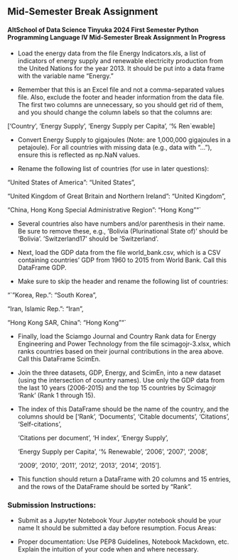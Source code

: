 ## Mid-Semester Break Assignment
#### AltSchool of Data Science Tinyuka 2024 First Semester Python Programming Language IV Mid-Semester Break Assignment In Progress 

- Load the energy data from the file Energy Indicators.xls, a list of indicators of energy supply and renewable electricity production from the United Nations for the year 2013. It should be put into a data frame with the variable name “Energy.”

- Remember that this is an Excel file and not a comma-separated values file. Also, exclude the footer and header information from the data file. The first two columns are unnecessary, so you should get rid of them, and you should change the column labels so that the columns are:

[‘Country’, ‘Energy Supply’, ‘Energy Supply per Capita’, ‘% Ren`ewable]

- Convert Energy Supply to gigajoules (Note: are 1,000,000 gigajoules in a petajoule). For all countries with missing data (e.g., data with “…”), ensure this is reflected as np.NaN values.

- Rename the following list of countries (for use in later questions):

“United States of America”: “United States”,

“United Kingdom of Great Britain and Northern Ireland”: “United Kingdom”,

“China, Hong Kong Special Administrative Region”: “Hong Kong”“`

- Several countries also have numbers and/or parenthesis in their name. Be sure to remove these, e.g., ’Bolivia (Plurinational State of)’ should be ’Bolivia’. ’Switzerland17’ should be ’Switzerland’.

- Next, load the GDP data from the file world_bank.csv, which is a CSV containing countries’ GDP from 1960 to 2015 from World Bank. Call this DataFrame GDP.

- Make sure to skip the header and rename the following list of countries:

“`”Korea, Rep.”: “South Korea”,

“Iran, Islamic Rep.”: “Iran”,

“Hong Kong SAR, China”: “Hong Kong”“`

- Finally, load the Sciamgo Journal and Country Rank data for Energy Engineering and Power Technology from the file scimagojr-3.xlsx, which ranks countries based on their journal contributions in the area above. Call this DataFrame ScimEn.

- Join the three datasets, GDP, Energy, and ScimEn, into a new dataset (using the intersection of country names). Use only the GDP data from the last 10 years (2006-2015) and the top 15 countries by Scimagojr ‘Rank’ (Rank 1 through 15).

- The index of this DataFrame should be the name of the country, and the columns should be [‘Rank’, ‘Documents’, ‘Citable documents’, ‘Citations’, ‘Self-citations’,

   ‘Citations per document’, ‘H index’, ‘Energy Supply’,

   ‘Energy Supply per Capita’, ‘% Renewable’, ‘2006’, ‘2007’, ‘2008’,

   ‘2009’, ‘2010’, ‘2011’, ‘2012’, ‘2013’, ‘2014’, ‘2015’].
- This function should return a DataFrame with 20 columns and 15 entries, and the rows of the DataFrame should be sorted by “Rank”.

### Submission Instructions:

- Submit as a Jupyter Notebook Your Jupyter notebook should be your name It should be submitted a day before resumption. Focus Areas:

- Proper documentation: Use PEP8 Guidelines, Notebook Mackdown, etc. Explain the intuition of your code when and where necessary.
